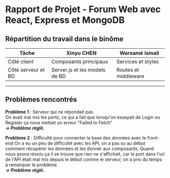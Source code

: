 # Rapport de Projet - Forum Web avec React, Express et MongoDB

## Répartition du travail dans le binôme

| Tâche                     | Xinyu CHEN                         | Warsamé Ismail                  |
|---------------------------|------------------------------------|---------------------------------|
| Côté client               | Composants principaux              | Services et styles              |
| Côté serveur et BD        | Server.js et les models de BD      | Routes et middleware            |

---

## Problèmes rencontrés

**Problème 1** : Serveur qui ne répondait pas  
On avait mal mis les ports, ce qui a fait que lorsqu'on essayait de Login ou Register ça nous mettait un erreur "Failed to Fetch"  
    ***-> Problème réglé.***

**Problème 2** : Difficulté pour connecter la base des données avec le front-end
On a eu un peu de difficulté avec les API, on a pas su au début comment récupérer les données et les donner aux composants. Quand nous avons résolu ça il se trouve que rien ne s'affichait, car le port dans l'url de l'API était mal mis depuis le début comme le serveur, on a pris du temps à remarquer le problème.  
    ***-> Problème réglé.***